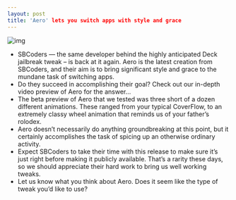 ```yaml
---
layout: post
title: 'Aero' lets you switch apps with style and grace
---
```

![img](http://media.idownloadblog.com/wp-content/uploads/2012/03/Aero-Screenshot.jpg)
* SBCoders — the same developer behind the highly anticipated Deck jailbreak tweak – is back at it again. Aero is the latest creation from SBCoders, and their aim is to bring significant style and grace to the mundane task of switching apps.
* Do they succeed in accomplishing their goal? Check out our in-depth video preview of Aero for the answer…
* The beta preview of Aero that we tested was three short of a dozen different animations. These ranged from your typical CoverFlow, to an extremely classy wheel animation that reminds us of your father’s rolodex.
* Aero doesn’t necessarily do anything groundbreaking at this point, but it certainly accomplishes the task of spicing up an otherwise ordinary activity.
* Expect SBCoders to take their time with this release to make sure it’s just right before making it publicly available. That’s a rarity these days, so we should appreciate their hard work to bring us well working tweaks.
* Let us know what you think about Aero. Does it seem like the type of tweak you’d like to use?

